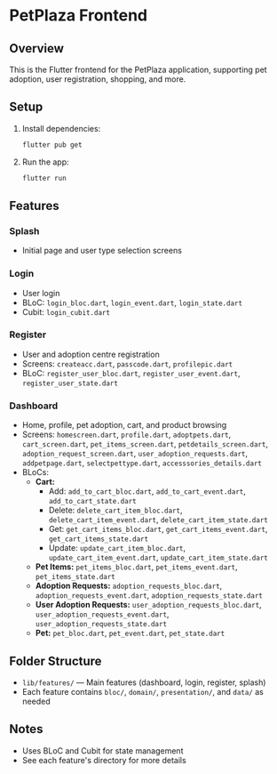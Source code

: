 # PetPlaza Frontend

## Overview
This is the Flutter frontend for the PetPlaza application, supporting pet adoption, user registration, shopping, and more.

## Setup
1. Install dependencies:
   ```bash
   flutter pub get
   ```
2. Run the app:
   ```bash
   flutter run
   ```

## Features

### Splash
- Initial page and user type selection screens

### Login
- User login
- BLoC: `login_bloc.dart`, `login_event.dart`, `login_state.dart`
- Cubit: `login_cubit.dart`

### Register
- User and adoption centre registration
- Screens: `createacc.dart`, `passcode.dart`, `profilepic.dart`
- BLoC: `register_user_bloc.dart`, `register_user_event.dart`, `register_user_state.dart`

### Dashboard
- Home, profile, pet adoption, cart, and product browsing
- Screens: `homescreen.dart`, `profile.dart`, `adoptpets.dart`, `cart_screen.dart`, `pet_items_screen.dart`, `petdetails_screen.dart`, `adoption_request_screen.dart`, `user_adoption_requests.dart`, `addpetpage.dart`, `selectpettype.dart`, `accesssories_details.dart`
- BLoCs:
  - **Cart:**
    - Add: `add_to_cart_bloc.dart`, `add_to_cart_event.dart`, `add_to_cart_state.dart`
    - Delete: `delete_cart_item_bloc.dart`, `delete_cart_item_event.dart`, `delete_cart_item_state.dart`
    - Get: `get_cart_items_bloc.dart`, `get_cart_items_event.dart`, `get_cart_items_state.dart`
    - Update: `update_cart_item_bloc.dart`, `update_cart_item_event.dart`, `update_cart_item_state.dart`
  - **Pet Items:** `pet_items_bloc.dart`, `pet_items_event.dart`, `pet_items_state.dart`
  - **Adoption Requests:** `adoption_requests_bloc.dart`, `adoption_requests_event.dart`, `adoption_requests_state.dart`
  - **User Adoption Requests:** `user_adoption_requests_bloc.dart`, `user_adoption_requests_event.dart`, `user_adoption_requests_state.dart`
  - **Pet:** `pet_bloc.dart`, `pet_event.dart`, `pet_state.dart`

## Folder Structure
- `lib/features/` — Main features (dashboard, login, register, splash)
- Each feature contains `bloc/`, `domain/`, `presentation/`, and `data/` as needed

## Notes
- Uses BLoC and Cubit for state management
- See each feature's directory for more details
